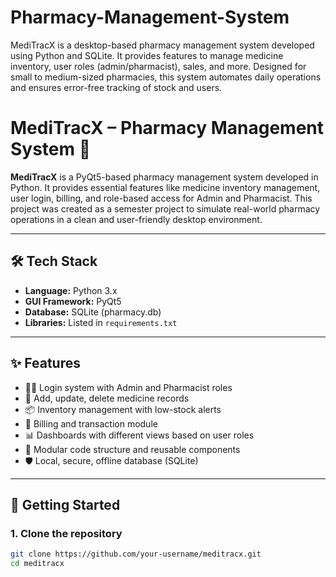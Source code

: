 # Pharmacy-Management-System
 MediTracX is a desktop-based pharmacy management system developed using Python and SQLite. It provides features to manage medicine inventory, user roles (admin/pharmacist), sales, and more. Designed for small to medium-sized pharmacies, this system automates daily operations and ensures error-free tracking of stock and users.



# MediTracX – Pharmacy Management System 💊

**MediTracX** is a PyQt5-based pharmacy management system developed in Python. It provides essential features like medicine inventory management, user login, billing, and role-based access for Admin and Pharmacist. This project was created as a semester project to simulate real-world pharmacy operations in a clean and user-friendly desktop environment.

---

## 🛠️ Tech Stack

- **Language:** Python 3.x
- **GUI Framework:** PyQt5
- **Database:** SQLite (pharmacy.db)
- **Libraries:** Listed in `requirements.txt`

---

## ✨ Features

- 🧑‍⚕️ Login system with Admin and Pharmacist roles
- 💊 Add, update, delete medicine records
- 📦 Inventory management with low-stock alerts
- 📄 Billing and transaction module
- 📊 Dashboards with different views based on user roles
- 🧩 Modular code structure and reusable components
- 🛡️ Local, secure, offline database (SQLite)

---


## 🚀 Getting Started

### 1. Clone the repository

```bash
git clone https://github.com/your-username/meditracx.git
cd meditracx
